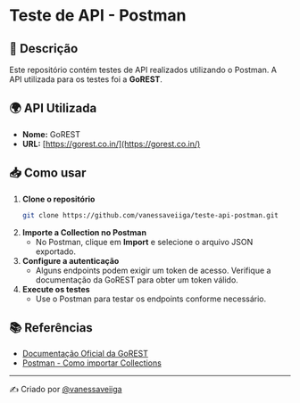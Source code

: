 # Teste de API - Postman

## 📌 Descrição
Este repositório contém testes de API realizados utilizando o Postman. A API utilizada para os testes foi a **GoREST**.

## 🌍 API Utilizada
- **Nome:** GoREST
- **URL:** [https://gorest.co.in/](https://gorest.co.in/)

## 📥 Como usar
1. **Clone o repositório**
   ```sh
   git clone https://github.com/vanessaveiiga/teste-api-postman.git
   ```
2. **Importe a Collection no Postman**
   - No Postman, clique em **Import** e selecione o arquivo JSON exportado.
3. **Configure a autenticação**
   - Alguns endpoints podem exigir um token de acesso. Verifique a documentação da GoREST para obter um token válido.
4. **Execute os testes**
   - Use o Postman para testar os endpoints conforme necessário.

## 📚 Referências
- [Documentação Oficial da GoREST](https://gorest.co.in/)
- [Postman - Como importar Collections](https://learning.postman.com/docs/getting-started/importing-and-exporting-data/)

---
✍️ Criado por [@vanessaveiiga](https://github.com/vanessaveiiga)
